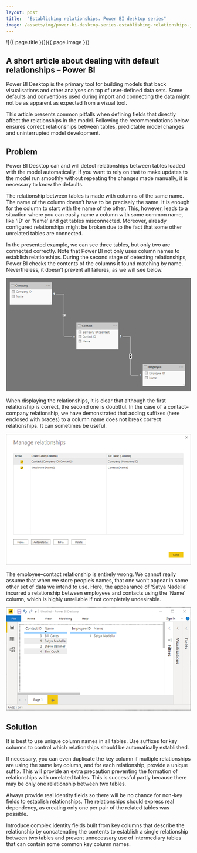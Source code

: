 ```yaml
---
layout: post
title:  "Establishing relationships. Power BI desktop series"
image: /assets/img/power-bi-desktop-series-establishing-relationships.jpg
---
```


![{{ page.title }}]({{ page.image }})

## A short article about dealing with default relationships – Power BI
Power BI Desktop is the primary tool for building models that back visualisations and other analyses on top of user-defined data sets. Some defaults and conventions used during import and connecting the data might not be as apparent as expected from a visual tool.

This article presents common pitfalls when defining fields that directly affect the relationships in the model. Following the recommendations below ensures correct relationships between tables, predictable model changes and uninterrupted model development.

## Problem
Power BI Desktop can and will detect relationships between tables loaded with the model automatically. If you want to rely on that to make updates to the model run smoothly without repeating the changes made manually, it is necessary to know the defaults.

The relationship between tables is made with columns of the same name. The name of the column doesn’t have to be precisely the same. It is enough for the column to start with the name of the other. This, however, leads to a situation where you can easily name a column with some common name, like ‘ID’ or ‘Name’ and get tables misconnected. Moreover, already configured relationships might be broken due to the fact that some other unrelated tables are connected.

In the presented example, we can see three tables, but only two are connected correctly. Note that Power BI not only uses column names to establish relationships. During the second stage of detecting relationships, Power BI checks the contents of the columns it found matching by name. Nevertheless, it doesn’t prevent all failures, as we will see below.

![Table1](/assets/img/pbi_1_1.png)

When displaying the relationships, it is clear that although the first relationship is correct, the second one is doubtful. In the case of a contact–company relationship, we have demonstrated that adding suffixes (here enclosed with braces) to a column name does not break correct relationships. It can sometimes be useful.

![Table2](/assets/img/pbi_1_2.png)

The employee–contact relationship is entirely wrong. We cannot really assume that when we store people’s names, that one won’t appear in some other set of data we intend to use. Here, the appearance of ‘Satya Nadella’ incurred a relationship between employees and contacts using the ‘Name’ column, which is highly unreliable if not completely undesirable.

![Table3](/assets/img/pbi_1_3.png)


## Solution
It is best to use unique column names in all tables. Use suffixes for key columns to control which relationships should be automatically established.

If necessary, you can even duplicate the key column if multiple relationships are using the same key column, and for each relationship, provide a unique suffix. This will provide an extra precaution preventing the formation of relationships with unrelated tables. This is successful partly because there may be only one relationship between two tables.

Always provide real identity fields so there will be no chance for non-key fields to establish relationships. The relationships should express real dependency, as creating only one per pair of the related tables was possible.

Introduce complex identity fields built from key columns that describe the relationship by concatenating the contents to establish a single relationship between two tables and prevent unnecessary use of intermediary tables that can contain some common key column names.
